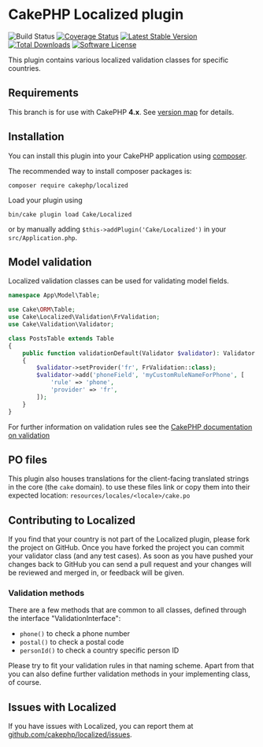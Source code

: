 # CakePHP Localized plugin

![Build Status](https://github.com/cakephp/localized/actions/workflows/ci.yml/badge.svg)
[![Coverage Status](https://img.shields.io/codecov/c/github/cakephp/localized/4.x.svg?style=flat-square)](https://app.codecov.io/gh/cakephp/localized/tree/4.x)
[![Latest Stable Version](https://img.shields.io/github/v/release/cakephp/localized?sort=semver&style=flat-square)](https://packagist.org/packages/cakephp/localized)
[![Total Downloads](https://img.shields.io/packagist/dt/cakephp/localized?style=flat-square)](https://packagist.org/packages/cakephp/localized/stats)
[![Software License](https://img.shields.io/badge/license-MIT-brightgreen.svg?style=flat-square)](LICENSE)

This plugin contains various localized validation classes for specific countries.

## Requirements

This branch is for use with CakePHP **4.x**. See [version map](https://github.com/cakephp/localized/wiki#version-map) for details.

## Installation

You can install this plugin into your CakePHP application using [composer](https://getcomposer.org).

The recommended way to install composer packages is:

```
composer require cakephp/localized
```

Load your plugin using
```
bin/cake plugin load Cake/Localized
```
or by manually adding `$this->addPlugin('Cake/Localized')` in your `src/Application.php`.

## Model validation

Localized validation classes can be used for validating model fields.

```php
namespace App\Model\Table;

use Cake\ORM\Table;
use Cake\Localized\Validation\FrValidation;
use Cake\Validation\Validator;

class PostsTable extends Table
{
    public function validationDefault(Validator $validator): Validator
    {
        $validator->setProvider('fr', FrValidation::class);
        $validator->add('phoneField', 'myCustomRuleNameForPhone', [
            'rule' => 'phone',
            'provider' => 'fr',
        ]);
    }
}
```

For further information on validation rules see the [CakePHP documentation on validation](https://book.cakephp.org/4/en/core-libraries/validation.html)

## PO files

This plugin also houses translations for the client-facing translated strings in the core (the `cake` domain). to use these files link or copy them
into their expected location: `resources/locales/<locale>/cake.po`

## Contributing to Localized

If you find that your country is not part of the Localized plugin, please fork the project on GitHub.
Once you have forked the project you can commit your validator class (and any test cases).
As soon as you have pushed your changes back to GitHub you can send a pull request and your changes will be reviewed and merged in, or feedback will be given.

### Validation methods

There are a few methods that are common to all classes, defined through the interface "ValidationInterface":

* `phone()` to check a phone number
* `postal()` to check a postal code
* `personId()` to check a country specific person ID

Please try to fit your validation rules in that naming scheme.
Apart from that you can also define further validation methods in your implementing class, of course.

## Issues with Localized

If you have issues with Localized, you can report them at [github.com/cakephp/localized/issues](https://github.com/cakephp/localized/issues).
